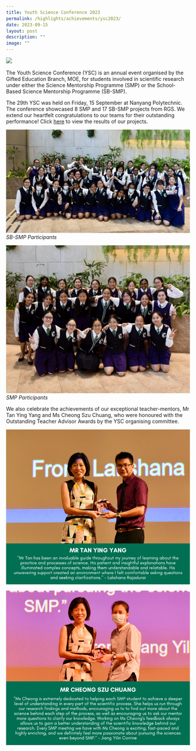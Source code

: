 ```yaml
---
title: Youth Science Conference 2023
permalink: /highlights/achievements/ysc2023/
date: 2023-09-15
layout: post
description: ""
image: ""
---
```


![](/images/ysc23images.png)

The Youth Science Conference (YSC) is an annual event organised by the Gifted Education Branch, MOE, for students involved in scientific research under either the Science Mentorship Programme (SMP) or the School-Based Science Mentorship Programme (SB-SMP).

The 29th YSC was held on Friday, 15 September at Nanyang Polytechnic. The conference showcased 8 SMP and 17 SB-SMP projects from RGS. We extend our heartfelt congratulations to our teams for their outstanding performance!  Click [here](/files/29th%20ysc%20results.pdf) to view the results of our projects. 

![](/images/sb-smp%20grp%20photo_fun%20shot.JPG)
*SB-SMP Participants*

![](/images/smp%20grp%20photo_fun%20shot.JPG)
*SMP Participants* 

We also celebrate the achievements of our exceptional teacher-mentors, Mr Tan Ying Yang and Ms Cheong Szu Chuang, who were honoured with the Outstanding Teacher Advisor Awards by the YSC organising committee.

![](/images/mrtanyingyang.png)

![](/images/ms%20cheong%20szu%20chuang.png)